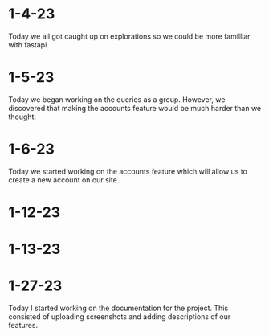 # 1-4-23

Today we all got caught up on explorations so we could be more familliar with fastapi

# 1-5-23

Today we began working on the queries as a group. However, we discovered that making the accounts feature would be much harder than we thought.

# 1-6-23

Today we started working on the accounts feature which will allow us to create a new account on our site.

# 1-12-23

# 1-13-23

# 1-27-23

Today I started working on the documentation for the project. This consisted of uploading screenshots and adding descriptions of our features.
